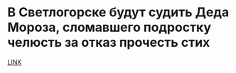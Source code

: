 # В Светлогорске будут судить Деда Мороза, сломавшего подростку челюсть за отказ прочесть стих



[LINK](https://varlamov.ru/2973808.html)